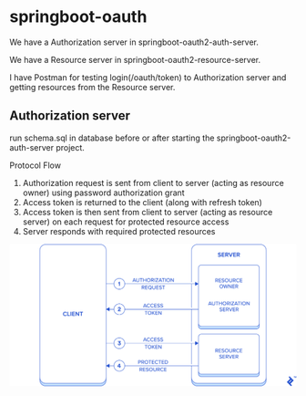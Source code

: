 # springboot-oauth

We have a Authorization server in springboot-oauth2-auth-server.

We have a Resource server in springboot-oauth2-resource-server.

I have Postman for testing login(/oauth/token) to Authorization server and getting resources from the Resource server.

## Authorization server
run schema.sql in database before or after starting the springboot-oauth2-auth-server project.

Protocol Flow

1. Authorization request is sent from client to server (acting as resource owner) using password authorization grant
2. Access token is returned to the client (along with refresh token)
3. Access token is then sent from client to server (acting as resource server) on each request for protected resource access
4. Server responds with required protected resources

![alt text](https://github.com/folaulau/springboot-oauth/blob/main/auth-flow.png)

